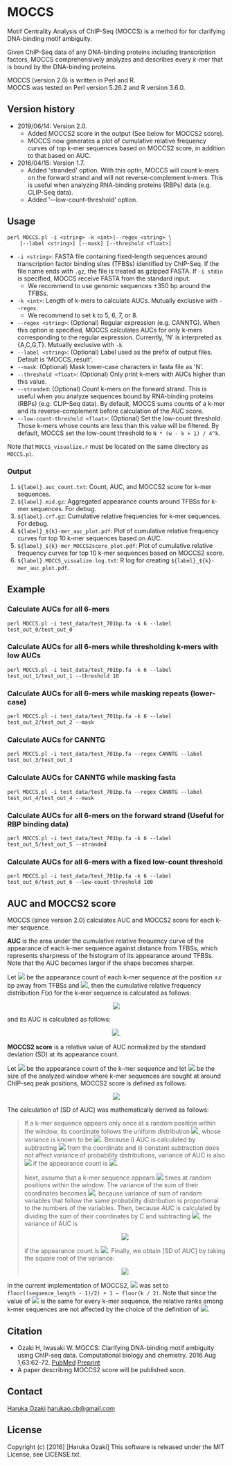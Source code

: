# MOCCS

Motif Centrality Analysis of ChIP-Seq (MOCCS) is a method for for clarifying DNA-binding motif ambiguity.

Given ChIP-Seq data of any DNA-binding proteins including transcription factors, MOCCS comprehensively analyzes and describes every $k$-mer that is bound by the DNA-binding proteins.

MOCCS (version 2.0) is written in Perl and R.  
MOCCS was tested on Perl version 5.26.2 and R version 3.6.0.


## Version history

- 2019/06/14: Version 2.0.
	- Added MOCCS2 score in the output (See below for MOCCS2 score).
	- MOCCS now generates a plot of cumulative relative frequency curves of top k-mer sequences based on MOCCS2 score, in addition to that based on AUC.
- 2016/04/15: Version 1.7.
	- Added 'stranded' option. With this optin, MOCCS will count k-mers on the forward strand and will not reverse-complement k-mers. This is useful when analyzing RNA-binding proteins (RBPs) data (e.g. CLIP-Seq data).
	- Added '--low-count-threshold' option.

## Usage

	perl MOCCS.pl -i <string> -k <int>|--regex <string> \
		[--label <string>] [--mask] [--threshold <float>]

- `-i <string>`: FASTA file containing fixed-length sequences around transcription factor binding sites (TFBSs) identified by ChIP-Seq. If the file name ends with `.gz`, the file is treated as gzipped FASTA. If `-i stdin` is specified, MOCCS receive FASTA from the standard input.
	- We recommend to use genomic sequences ±350 bp around the TFBSs.
- `-k <int>`: Length of k-mers to calculate AUCs. Mutually exclusive with `--regex`.
	- We recommend to set k to 5, 6, 7, or 8.
- `--regex <string>`: (Optional) Regular expression (e.g. CANNTG). When this option is specified, MOCCS calculates AUCs for only k-mers corresponding to the regular expression. Currently, 'N' is interpreted as {A,C,G,T}. Mutually exclusive with `-k`.
- `--label <string>`: (Optional) Label used as the prefix of output files. Default is 'MOCCS_result'.
- `--mask`: (Optional) Mask lower-case characters in fasta file as 'N'.
- `--threshold <float>`: (Optional) Only print k-mers with AUCs higher than this value.
- `--stranded`: (Optional) Count k-mers on the forward strand. This is useful when you analyze sequences bound by RNA-binding proteins (RBPs) (e.g. CLIP-Seq data). By default, MOCCS sums counts of a k-mer and its reverse-complement before calculation of the AUC score.
- `--low-count-threshold <float>`: (Optional) Set the low-count threshold. Those k-mers whose counts are less than this value will be filtered. By default, MOCCS set the low-count threshold to `N * (w - k + 1) / 4^k`.

Note that `MOCCS_visualize.r` must be located on the same directory as `MOCCS.pl`.

### Output

1. `${label}.auc_count.txt`: Count, AUC, and MOCCS2 score for k-mer sequences.
2. `${label}.mid.gz`: Aggregated appearance counts around TFBSs for k-mer sequences. For debug.
3. `${label}.crf.gz`: Cumulative relative frequencies for k-mer sequences. For debug.
4. `${label}_${k}-mer_auc_plot.pdf`: Plot of cumulative relative frequency curves for top 10 k-mer sequences based on AUC.
5. `${label}_${k}-mer_MOCCS2score_plot.pdf`: Plot of cumulative relative frequency curves for top 10 k-mer sequences based on MOCCS2 score.
6. `${label}.MOCCS_visualize.log.txt`: R log for creating `${label}_${k}-mer_auc_plot.pdf`.


## Example
### Calculate AUCs for all 6-mers

	perl MOCCS.pl -i test_data/test_701bp.fa -k 6 --label test_out_0/test_out_0

### Calculate AUCs for all 6-mers while thresholding k-mers with low AUCs

	perl MOCCS.pl -i test_data/test_701bp.fa -k 6 --label test_out_1/test_out_1 --threshold 10

### Calculate AUCs for all 6-mers while masking repeats (lower-case)

	perl MOCCS.pl -i test_data/test_701bp.fa -k 6 --label test_out_2/test_out_2 --mask

### Calculate AUCs for CANNTG

	perl MOCCS.pl -i test_data/test_701bp.fa --regex CANNTG --label test_out_3/test_out_3

### Calculate AUCs for CANNTG while masking fasta

	perl MOCCS.pl -i test_data/test_701bp.fa --regex CANNTG --label test_out_4/test_out_4 --mask

### Calculate AUCs for all 6-mers on the forward strand (Useful for RBP binding data)

	perl MOCCS.pl -i test_data/test_701bp.fa -k 6 --label test_out_5/test_out_5 --stranded

### Calculate AUCs for all 6-mers with a fixed low-count threshold

	perl MOCCS.pl -i test_data/test_701bp.fa -k 6 --label test_out_6/test_out_6 --low-count-threshold 100

## AUC and MOCCS2 score
MOCCS (since version 2.0) calculates AUC and MOCCS2 score for each k-mer sequence.

**AUC** is the area under the cumulative relative frequency curve of the appearance of each k-mer sequence against distance from TFBSs, which represents sharpness of the histogram of its appearance around TFBSs. Note that the AUC becomes larger if the shape becomes sharper.

Let <img src="https://latex.codecogs.com/gif.latex?f(x)" /> be the appearance count of each k-mer sequence at the position  $±x$ bp away from TFBSs and <img src="https://latex.codecogs.com/gif.latex?x&space;\in&space;[1,d]" />, then the cumulative relative frequency distribution $F(x)$ for the k-mer sequence is calculated as follows:

<p align="center"><img src="https://latex.codecogs.com/gif.latex?F(x)&space;=&space;\frac{\sum_{i&space;\in&space;[1,x]}&space;f(i)}{\sum_{j&space;\in&space;[1,d]}f(j)}" ></p>


<!-- $$F(x) = \frac{\sum_{i \in [1,x]} f(i)}{\sum_{j \in [1,d]}f(j)}$$ -->
and its AUC is calculated as follows:

<p align="center"><img src="https://latex.codecogs.com/gif.latex?\textrm{[AUC]}&space;=&space;\sum_{1&space;\leq&space;x&space;\leq&space;d}&space;\Bigl(F(x)&space;-&space;\frac{x}{d}\Bigr)">.</p>


<!-- $$\textrm{[AUC]} = \sum_{1 \leq x \leq d} \Bigl(F(x) - \frac{x}{d}\Bigr).$$ -->


**MOCCS2 score** is a relative value of AUC normalized by the standard deviation (SD) at its appearance count.

Let <img src="https://latex.codecogs.com/gif.latex?C"> be the appearance count of the k-mer sequence and let <img src="https://latex.codecogs.com/gif.latex?W" /> be the size of the analyzed window where k-mer sequences are sought at around ChIP-seq peak positions, MOCCS2 score is defined as follows:

<p align="center"><img src="https://latex.codecogs.com/gif.latex?\textrm{[MOCCS2&space;score]}&space;=&space;\textrm{[AUC]}&space;/&space;\textrm{[SD&space;of&space;AUC]}&space;=&space;\textrm{[AUC]}&space;\times&space;\frac{\sqrt{12C}}{W}"></p>

<!-- $$\textrm{[MOCCS2 score]} = \textrm{[AUC]} / \textrm{[SD of AUC]} = \textrm{[AUC]} \times \frac{\sqrt{12C}}{W}$$ -->

The calculation of [SD of AUC] was mathematically derived as follows:

> If a k-mer sequence appears only once at a random position within the window, its coordinate follows the uniform distribution <img src="https://latex.codecogs.com/gif.latex?U(0,&space;W)">, whose variance is known to be <img src="https://latex.codecogs.com/gif.latex?W^2&space;/&space;12">. Because i) AUC is calculated by subtracting <img src="https://latex.codecogs.com/gif.latex?W&space;/&space;2"> from the coordinate and ii) constant subtraction does not affect variance of probability distributions, variance of AUC is also <img src="https://latex.codecogs.com/gif.latex?W^2&space;/&space;12"> if the appearance count is <img src="https://latex.codecogs.com/gif.latex?1">.
> <!-- > If a k-mer sequence appears only once at a random position within the window, its coordinate follows the uniform distribution $U(0, W)$, whose variance is known to be $W^2 / 12$. Because i) AUC is calculated by subtracting $W / 2$ from the coordinate and ii) constant subtraction does not affect variance of probability distributions, variance of AUC is also $W^2 / 12$ if the appearance count is $1$. -->
>
> Next, assume that a k-mer sequence appears <img src="https://latex.codecogs.com/gif.latex?C"> times at random positions within the window. The variance of the sum of their coordinates becomes <img src="https://latex.codecogs.com/gif.latex?CW^2&space;/&space;12">, because variance of sum of random variables that follow the same probability distribution is proportional to the numbers of the variables.  Then, because AUC is calculated by dividing the sum of their coordinates by C and subtracting <img src="https://latex.codecogs.com/gif.latex?W/2">, the variance of AUC is
>
> <p align="center"><img src="https://latex.codecogs.com/gif.latex?(CW^2&space;/12)/C^2&space;=W^2&space;/12C&space;,"></p>
>
> if the appearance count is <img src="https://latex.codecogs.com/gif.latex?C">. Finally, we obtain [SD of AUC] by taking the square root of the variance:
>
> <p align="center"><img src="https://latex.codecogs.com/gif.latex?\textrm{[SD&space;of&space;AUC]}&space;=&space;\frac{W}{\sqrt{12C}}"></p>


<!-- > Next, assume that a k-mer sequence appears $C$ times at random positions within the window. The variance of the sum of their coordinates becomes $CW^2 / 12$, because variance of sum of random variables that follow the same probability distribution is proportional to the numbers of the variables.  Then, because AUC is calculated by dividing the sum of their coordinates by C and subtracting $W/2$, the variance of AUC is
> $$(CW^2 /12)/C^2 =W^2 /12C ,$$
> if the appearance count is $C$. Finally, we obtain [SD of AUC] by taking the square root of the variance:
>
> $$[𝑆𝐷 𝑜𝑓 𝐴𝑈𝐶] = \frac{𝑊}{\sqrt{12C}}$$ -->

In the current implementation of MOCCS2, <img src="https://latex.codecogs.com/gif.latex?W"> was set to `floor((sequence_length - 1)/2) + 1 – floor(k / 2)`. Note that since the value of <img src="https://latex.codecogs.com/gif.latex?W"> is the same for every k-mer sequence, the relative ranks among k-mer sequences are not affected by the choice of the definition of <img src="https://latex.codecogs.com/gif.latex?W">.

## Citation

- Ozaki H, Iwasaki W. MOCCS: Clarifying DNA-binding motif ambiguity using ChIP-seq data. Computational biology and chemistry. 2016 Aug 1;63:62-72. [PubMed](https://www.ncbi.nlm.nih.gov/pubmed/26971251) [Preprint](http://yuifu.github.io/pdf/2016_moccs.pdf)
- A paper describing MOCCS2 score will be published soon.

## Contact

[Haruka Ozaki](https://yuifu.github.io/) <harukao.cb@gmail.com>

## License

Copyright (c) [2016] [Haruka Ozaki]
This software is released under the MIT License, see LICENSE.txt.

